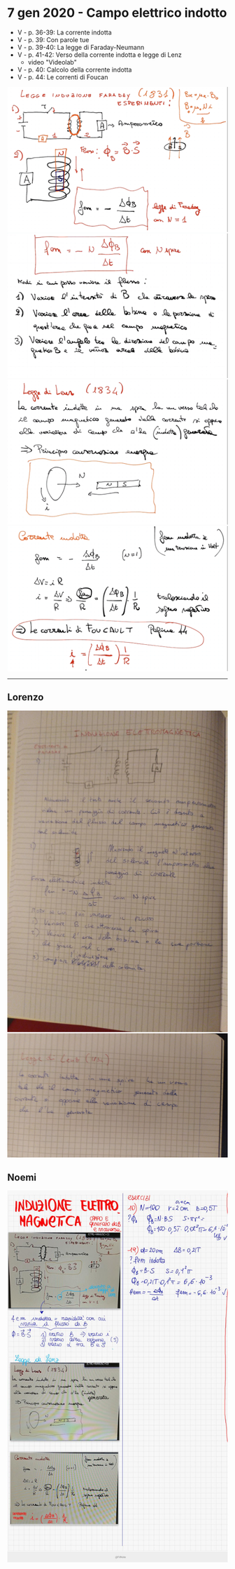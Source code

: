 # 7 gen 2020 - Campo elettrico indotto

* V - p. 36-39: La corrente indotta
* V - p. 39: Con parole tue
* V - p. 39-40: La legge di Faraday-Neumann
* V - p. 41-42: Verso della corrente indotta e legge di Lenz
  * video "Videolab"
* V - p. 40: Calcolo della corrente indotta
* V - p. 44: Le correnti di Foucan

![Schermata 2021-01-07 alle 10.57.41](/assets/Schermata%202021-01-07%20alle%2010.57.41.png)![Schermata 2021-01-07 alle 11.03.55](/assets/Schermata%202021-01-07%20alle%2011.03.55.png)![Schermata 2021-01-07 alle 11.09.47](/assets/Schermata%202021-01-07%20alle%2011.09.47.png)![Schermata 2021-01-07 alle 11.13.44](/assets/Schermata%202021-01-07%20alle%2011.13.44.png)

---

## Lorenzo

![3d283723-bc99-436c-be74-e5b83c7c8b81](/assets/3d283723-bc99-436c-be74-e5b83c7c8b81.jpeg)![37bd3984-4b82-4892-ab04-aaded7c42802](/assets/37bd3984-4b82-4892-ab04-aaded7c42802.jpg)

## Noemi

![917fdb67-3216-4f84-98d6-68022095b3e8](/assets/917fdb67-3216-4f84-98d6-68022095b3e8.jpg)
